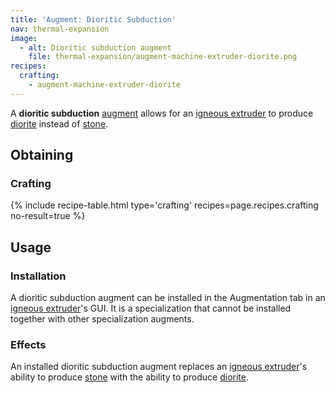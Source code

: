 ```yaml
---
title: 'Augment: Dioritic Subduction'
nav: thermal-expansion
image:
  - alt: Dioritic subduction augment
    file: thermal-expansion/augment-machine-extruder-diorite.png
recipes:
  crafting:
    - augment-machine-extruder-diorite
---
```


A **dioritic subduction** [augment](/docs/augments/) allows for an [igneous
extruder](/docs/igneous-extruder/) to produce
[diorite](https://minecraft.gamepedia.com/Diorite) instead of
[stone](https://minecraft.gamepedia.com/Stone).


Obtaining
---------

### Crafting
{% include recipe-table.html type='crafting' recipes=page.recipes.crafting no-result=true %}


Usage
-----

### Installation
A dioritic subduction augment can be installed in the Augmentation tab in an
[igneous extruder](/docs/igneous-extruder/)'s GUI. It is a specialization that
cannot be installed together with other specialization augments.

### Effects
An installed dioritic subduction augment replaces an [igneous
extruder](/docs/igneous-extruder/)'s ability to produce
[stone](https://minecraft.gamepedia.com/Stone) with the ability to produce
[diorite](https://minecraft.gamepedia.com/Diorite).
